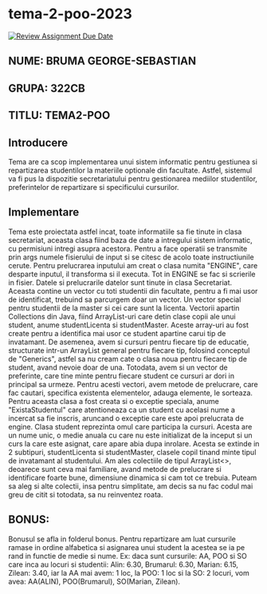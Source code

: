 # tema-2-poo-2023
[![Review Assignment Due Date](https://classroom.github.com/assets/deadline-readme-button-24ddc0f5d75046c5622901739e7c5dd533143b0c8e959d652212380cedb1ea36.svg)](https://classroom.github.com/a/yw5p-AaX)

## **NUME: BRUMA GEORGE-SEBASTIAN**
## **GRUPA: 322CB**
## **TITLU: TEMA2-POO**

## **Introducere**
Tema are ca scop implementarea unui sistem informatic pentru gestiunea si repartizarea
studentilor la materiile optionale din facultate. Astfel, sistemul va fi pus la dispozitie
secretariatului pentru gestionarea mediilor studentilor, preferintelor de repartizare si 
specificului cursurilor.

## **Implementare**
Tema este proiectata astfel incat, toate informatiile sa fie tinute in clasa secretariat,
aceasta clasa fiind baza de date a intregului sistem informatic, cu permisiuni intregi asupra
acestora. Pentru a face operatii se transmite prin args numele fisierului de input si se citesc
de acolo toate instructiunile cerute. Pentru prelucrarea inputului am creat o clasa numita
"ENGINE", care desparte inputul, il transforma si il executa. Tot in ENGINE se fac si scrierile
in fisier.
    Datele si prelucrarile datelor sunt tinute in clasa Secretariat. Aceasta contine un vector
 cu toti studentii din facultate, pentru a fi mai usor de identificat, trebuind sa parcurgem 
doar un vector. Un vector special pentru studentii de la master si cei care sunt la licenta. 
Vectorii apartin Collections din Java, fiind ArrayList-uri care detin clase copii ale unui 
student, anume studentLicenta si studentMaster. Aceste array-uri au fost create pentru a identifica
mai usor ce student apartine carui tip de invatamant. De asemenea, avem si cursuri pentru fiecare tip
de educatie, structurate intr-un ArrayList general pentru fiecare tip, folosind conceptul de "Generics",
astfel sa nu cream cate o clasa noua pentru fiecare tip de student, avand nevoie doar de una.
Totodata, avem si un vector de preferinte, care tine minte pentru fiecare student ce cursuri
ar dori in principal sa urmeze. Pentru acesti vectori, avem metode de prelucrare, care fac
cautari, specifica existenta elementelor, adauga elemente, le sorteaza. Pentru aceasta clasa
a fost creata si o exceptie speciala, anume "ExistaStudentul" care atentioneaza ca un student
cu acelasi nume a incercat sa fie inscris, aruncand o exceptie care este apoi prelucrata de engine.
    Clasa student reprezinta omul care participa la cursuri. Acesta are un nume unic, o medie anuala
cu care nu este initializat de la inceput si un curs la care este asignat, care apare abia dupa inrolare.
Acesta se extinde in 2 subtipuri, studentLicenta si studentMaster, clasele copil tinand minte tipul
de invatamant al studentului.
    Am ales colectiile de tipul ArrayList<>, deoarece sunt ceva mai familiare, avand
metode de prelucrare si identificare foarte bune, dimensiune dinamica si cam tot ce trebuia.
Puteam sa aleg si alte colectii, insa pentru simplitate, am decis sa nu fac codul mai greu de citit si 
totodata, sa nu reinventez roata.

## **BONUS:**

Bonusul se afla in folderul bonus.
Pentru repartizare am luat cursurile ramase in ordine alfabetica si asignarea unui student
la acestea se ia pe rand in functie de medie si nume.
    Ex: daca sunt cursurile: AA, POO si SO care inca au locuri si studentii: Alin: 6.30, Brumarul: 6.30,
Marian: 6.15, Zilean: 3.40, iar la AA mai avem: 1 loc, la POO: 1 loc si la SO: 2 locuri, vom avea:
AA(ALIN), POO(Brumarul), SO(Marian, Zilean).

